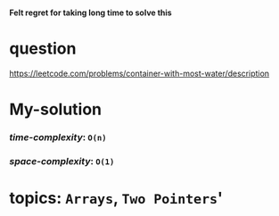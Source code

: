 #### Felt regret for taking long time to solve this

# question
https://leetcode.com/problems/container-with-most-water/description

# **My-solution**

### _time-complexity_: `O(n)`
### _space-complexity_: `O(1)`


# topics: `Arrays`, `Two Pointers`'

